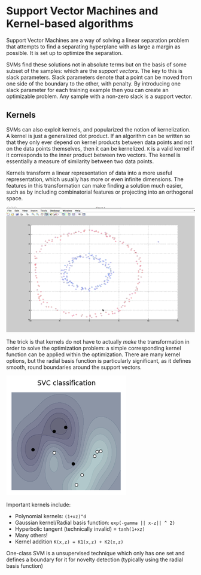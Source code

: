 Support Vector Machines and Kernel-based algorithms
=================================

Support Vector Machines are a way of solving a linear separation problem that attempts to find a separating hyperplane with as large a margin as possible.  It is set up to optimize the separation.  

SVMs find these solutions not in absolute terms but on the basis of some subset of the samples: which are the *support vectors*.  The key to this is slack parameters.  Slack parameters denote that a point can be moved from one side of the boundary to the other, with penalty.  By introducing one slack parameter for each training example then you can create an optimizable problem.  Any sample with a non-zero slack is a support vector.  

## Kernels

SVMs can also exploit kernels, and popularized the notion of kernelization.  A kernel is just a generalized dot product. If an algorithm can be written so that they only ever depend on kernel products between data points and not on the data points themselves, then it can be kernelized. `K` is a valid kernel if it corresponds to the inner product between two vectors.  The kernel is essentially a measure of similarity between two data points.  

Kernels transform a linear representation of data into a more useful representation, which usually has more or even infinite dimensions.  The features in this transformation can make finding a solution much easier, such as by including combinatorial features or projecting into an orthogonal space.  

![Radial Basis Function](img/svc-projection.gif)

The trick is that kernels do not have to actually *make* the transformation in order to solve the optimization problem: a simple corresponding kernel function can be applied within the optimization.  There are many kernel options, but the radial basis function is particularly significant, as it defines smooth, round boundaries around the support vectors.  

![Radial Basis Function](img/svc.gif)

Important kernels include:

- Polynomial kernels: `(1+xz)^d`
- Gaussian kernel/Radial basis function: `exp(-gamma || x-z|| ^ 2)`
- Hyperbolic tangent (technically invalid) = `tanh(1+xz)`
- Many others!
- Kernel addition `K(x,z) = K1(x,z) + K2(x,z)`

One-class SVM is a unsupervised technique which only has one set and defines a boundary for it for novelty detection (typically using the radial basis function)
